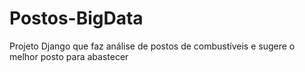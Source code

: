 # Postos-BigData
Projeto Django que faz análise de postos de combustíveis e sugere o melhor posto para abastecer
